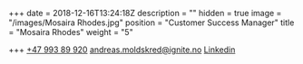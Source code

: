 +++
date = 2018-12-16T13:24:18Z
description = ""
hidden = true
image = "/images/Mosaira Rhodes.jpg"
position = "Customer Success Manager"
title = "Mosaira Rhodes"
weight = "5"

+++
<a class="phoneto" href="tel:+47 993 89 920"><i class="fas fa-phone"></i>+47 993 89 920</a>
<a class="mailto" href="mailto:andreas.moldskred@ignite.no"><i class="fas fa-envelope"></i></i>andreas.moldskred@ignite.no</a>
<a class="mailto" target="_blank" href="https://www.linkedin.com/in/andreas-moldskred-7a1618156/"><i class="fab fa-linkedin-in"></i>Linkedin</a>